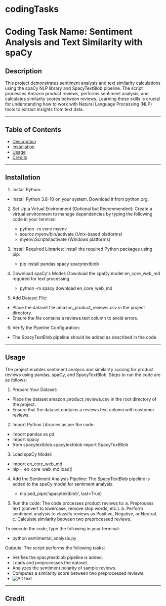 # codingTasks
# Coding Task Name: Sentiment Analysis and Text Similarity with spaCy

## Description
This project demonstrates sentiment analysis and text similarity calculations using the spaCy NLP library and SpacyTextBlob pipeline. The script processes Amazon product reviews, performs sentiment analysis, and calculates similarity scores between reviews. Learning these skills is crucial for understanding how to work with Natural Language Processing (NLP) tools to extract insights from text data.

---

## Table of Contents
- [Description](#description)
- [Installation](#installation)
- [Usage](#usage)
- [Credits](#credits)

---

## Installation
1. Install Python:
- Install Python 3.8-10 on your system. Download it from python.org.

2. Set Up a Virtual Environment (Optional but Recommended):
   Create a virtual environment to manage dependencies by typing the following code in your terminal
   - python -m venv myenv
   - source myenv/bin/activate (Unix-based platforms)
   - myenv\Scripts\activate (Windows platforms)

3. Install Required Libraries:
   Install the required Python packages using pip:
   - pip install pandas spacy spacytextblob

4. Download spaCy's Model:
   Download the spaCy model en_core_web_md required for text processing:
   - python -m spacy download en_core_web_md

5. Add Dataset File:
- Place the dataset file amazon_product_reviews.csv in the project directory.
- Ensure the file contains a reviews.text column to avoid errors.

6. Verify the Pipeline Configuration:
- The SpacyTextBlob pipeline should be added as described in the code. 

---

## Usage
The project enables sentiment analysis and similarity scoring for product reviews using pandas, spaCy, and SpacyTextBlob. Steps to run the code are as follows:

1. Prepare Your Dataset:
- Place the dataset amazon_product_reviews.csv in the root directory of the project.
- Ensure that the dataset contains a reviews.text column with customer reviews.

2. Import Python Libraries as per the code:
- import pandas as pd
- import spacy
- from spacytextblob.spacytextblob import SpacyTextBlob

3. Load spaCy Model:
- import en_core_web_md
- nlp = en_core_web_md.load()

4. Add the Sentiment Analysis Pipeline:
   The SpacyTextBlob pipeline is added to the spaCy model for sentiment analysis:
   - nlp.add_pipe('spacytextblob', last=True)

5. Run the code:
The code processes product reviews to:
a. Preprocess text (convert to lowercase, remove stop words, etc.).
b. Perform sentiment analysis to classify reviews as Positive, Negative, or Neutral.
c. Calculate similarity between two preprocessed reviews.

To execute the code, type the following in your terminal:
- python sentimental_analysis.py

Outputs:
The script performs the following tasks:
- Verifies the spacytextblob pipeline is added.
- Loads and preprocesses the dataset.
- Analyzes the sentiment polarity of sample reviews.
- Computes a similarity score between two preprocessed reviews.
- ![Alt text](images/Reviewallresults2.jpg "Project Flowchart")
---

## Credit
